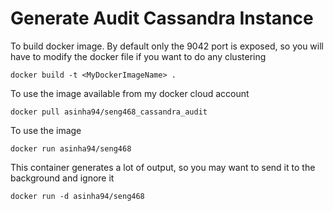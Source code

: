 # Generate Audit Cassandra Instance

To build docker image. By default only the 9042 port is exposed, 
so you will have to modify the docker file if you want to do any clustering

```
docker build -t <MyDockerImageName> .
```

To use the image available from my docker cloud account

```
docker pull asinha94/seng468_cassandra_audit
```

To use the image

```
docker run asinha94/seng468
```

This container generates a lot of output, so you may want to send it to the background and ignore it

```
docker run -d asinha94/seng468
```


